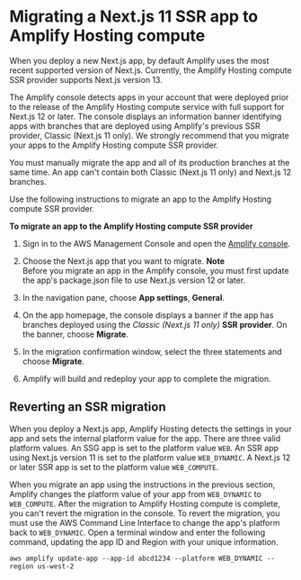 # Migrating a Next\.js 11 SSR app to Amplify Hosting compute<a name="update-app-nextjs-version"></a>

When you deploy a new Next\.js app, by default Amplify uses the most recent supported version of Next\.js\. Currently, the Amplify Hosting compute SSR provider supports Next\.js version 13\.

The Amplify console detects apps in your account that were deployed prior to the release of the Amplify Hosting compute service with full support for Next\.js 12 or later\. The console displays an information banner identifying apps with branches that are deployed using Amplify's previous SSR provider, Classic \(Next\.js 11 only\)\. We strongly recommend that you migrate your apps to the Amplify Hosting compute SSR provider\.

You must manually migrate the app and all of its production branches at the same time\. An app can't contain both Classic \(Next\.js 11 only\) and Next\.js 12 branches\.

Use the following instructions to migrate an app to the Amplify Hosting compute SSR provider\.

**To migrate an app to the Amplify Hosting compute SSR provider**

1. Sign in to the AWS Management Console and open the [Amplify console](https://console.aws.amazon.com/amplify/)\.

1. Choose the Next\.js app that you want to migrate\.
**Note**  
Before you migrate an app in the Amplify console, you must first update the app's package\.json file to use Next\.js version 12 or later\.

1. In the navigation pane, choose **App settings**, **General**\.

1. On the app homepage, the console displays a banner if the app has branches deployed using the *Classic \(Next\.js 11 only\)* **SSR provider**\. On the banner, choose **Migrate**\.

1. In the migration confirmation window, select the three statements and choose **Migrate**\.

1. Amplify will build and redeploy your app to complete the migration\.

## Reverting an SSR migration<a name="revert-ssr-migration"></a>

When you deploy a Next\.js app, Amplify Hosting detects the settings in your app and sets the internal platform value for the app\. There are three valid platform values\. An SSG app is set to the platform value `WEB`\. An SSR app using Next\.js version 11 is set to the platform value `WEB_DYNAMIC`\. A Next\.js 12 or later SSR app is set to the platform value `WEB_COMPUTE`\.

When you migrate an app using the instructions in the previous section, Amplify changes the platform value of your app from `WEB_DYNAMIC` to `WEB_COMPUTE`\. After the migration to Amplify Hosting compute is complete, you can't revert the migration in the console\. To revert the migration, you must use the AWS Command Line Interface to change the app's platform back to `WEB_DYNAMIC`\. Open a terminal window and enter the following command, updating the app ID and Region with your unique information\.

```
aws amplify update-app --app-id abcd1234 --platform WEB_DYNAMIC --region us-west-2
```
